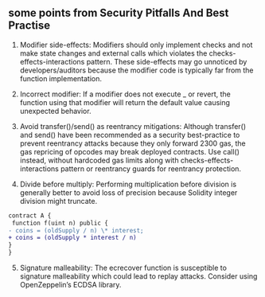 ## some points from Security Pitfalls And Best Practise

1. Modifier side-effects: Modifiers should only implement checks and not make state changes and external calls which violates the checks-effects-interactions pattern. These side-effects may go unnoticed by developers/auditors because the modifier code is typically far from the function implementation.

2. Incorrect modifier: If a modifier does not execute \_ or revert, the function using that modifier will return the default value causing unexpected behavior.

3. Avoid transfer()/send() as reentrancy mitigations: Although transfer() and send() have been recommended as a security best-practice to prevent reentrancy attacks because they only forward 2300 gas, the gas repricing of opcodes may break deployed contracts. Use call() instead, without hardcoded gas limits along with checks-effects-interactions pattern or reentrancy guards for reentrancy protection.
4. Divide before multiply: Performing multiplication before division is generally better to avoid loss of precision because Solidity integer division might truncate.

```diff
contract A {
 function f(uint n) public {
- coins = (oldSupply / n) \* interest;
+ coins = (oldSupply * interest / n)
}
}

```
5. Signature malleability: The ecrecover function is susceptible to signature malleability which could lead to replay attacks. Consider using OpenZeppelin’s ECDSA library.
